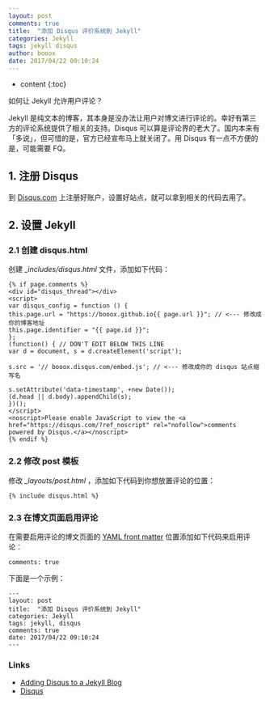 ```yaml
---
layout: post
comments: true
title:  "添加 Disqus 评价系统到 Jekyll"
categories: Jekyll
tags: jekyll disqus
author: booox
date: 2017/04/22 09:10:24
---
```


* content
{:toc}

 如何让 Jekyll 允许用户评论？




Jekyll 是纯文本的博客，其本身是没办法让用户对博文进行评论的。幸好有第三方的评论系统提供了相关的支持。Disqus 可以算是评论界的老大了。国内本来有「多说」，但可惜的是，官方已经宣布马上就关闭了。用 Disqus 有一点不方便的是，可能需要 FQ。

## 1. 注册 Disqus

到 [Disqus.com](https://disqus.com/) 上注册好账户，设置好站点，就可以拿到相关的代码去用了。

## 2. 设置 Jekyll

### 2.1 创建 disqus.html

创建 *_includes/disqus.html* 文件，添加如下代码：

```
{% if page.comments %}
<div id="disqus_thread"></div>
<script>
var disqus_config = function () {
this.page.url = "https://booox.github.io{{ page.url }}"; // <--- 修改成你的博客地址
this.page.identifier = "{{ page.id }}";
};
(function() { // DON'T EDIT BELOW THIS LINE
var d = document, s = d.createElement('script');

s.src = '// booox.disqus.com/embed.js'; // <--- 修改成你的 disqus 站点缩写名

s.setAttribute('data-timestamp', +new Date());
(d.head || d.body).appendChild(s);
})();
</script>
<noscript>Please enable JavaScript to view the <a href="https://disqus.com/?ref_noscript" rel="nofollow">comments powered by Disqus.</a></noscript>
{% endif %}

```

### 2.2 修改 post 模板

修改 *_layouts/post.html* ，添加如下代码到你想放置评论的位置：

`{% include disqus.html %}`

### 2.3 在博文页面启用评论

在需要启用评论的博文页面的 [YAML front matter](http://jekyllrb.com/docs/frontmatter/) 位置添加如下代码来启用评论：

`comments: true`

下面是一个示例：

```
---
layout: post
title:  "添加 Disqus 评价系统到 Jekyll"
categories: Jekyll
tags: jekyll, disqus
comments: true
date: 2017/04/22 09:10:24
---
```

### Links

* [Adding Disqus to a Jekyll Blog](http://sgeos.github.io/jekyll/disqus/2016/02/14/adding-disqus-to-a-jekyll-blog.html)
* [Disqus](https://disqus.com/)
